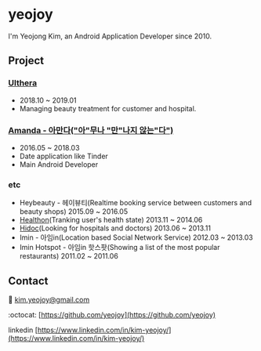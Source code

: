 # yeojoy
I'm Yeojong Kim, an Android Application Developer since 2010.

## Project
### [Ulthera](https://play.google.com/store/apps/details?id=kr.co.ulthera.ulthera)
- 2018.10 ~ 2019.01
- Managing beauty treatment for customer and hospital.

### [Amanda - 아만다("아"무나 "만"나지 않는"다")](https://play.google.com/store/apps/details?id=com.dorsia.amanda)
- 2016.05 ~ 2018.03
- Date application like Tinder
- Main Android Developer

### etc
- Heybeauty - 헤이뷰티(Realtime booking service between customers and beauty shops) 2015.09 ~ 2016.05
- [Healthon](https://play.google.com/store/apps/details?id=com.healthon.wellness)(Tranking user's health state) 2013.11 ~ 2014.06
- [Hidoc](https://play.google.com/store/apps/details?id=com.appgate.hidoc)(Looking for hospitals and doctors) 2013.06 ~ 2013.11
- Imin - 아임in(Location based Social Network Service) 2012.03 ~ 2013.03
- Imin Hotspot - 아임in 핫스팟(Showing a list of the most popular restaurants) 2011.02 ~ 2011.06

## Contact

:email: [kim.yeojoy@gmail.com](mailto:kim.yeojoy@gmail.com)

:octocat: [https://github.com/yeojoy](https://github.com/yeojoy)

linkedin [https://www.linkedin.com/in/kim-yeojoy/](https://www.linkedin.com/in/kim-yeojoy/)


<!--
## Welcome to GitHub Pages

You can use the [editor on GitHub](https://github.com/yeojoy/yeojoy.github.io/edit/master/index.md) to maintain and preview the content for your website in Markdown files.

Whenever you commit to this repository, GitHub Pages will run [Jekyll](https://jekyllrb.com/) to rebuild the pages in your site, from the content in your Markdown files.

### Support or Contact

[Help](./github_help.md)
-->
